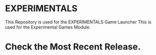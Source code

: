 # EXPERIMENTALS
This Repository is used for the EXPERIMENTALS Game Launcher
This is used for the Experimental Games Module.

# Check the Most Recent Release. 
